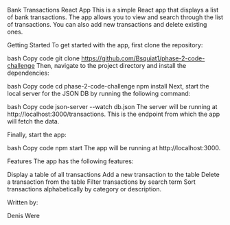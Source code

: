 Bank Transactions React App
This is a simple React app that displays a list of bank transactions. The app allows you to view and search through the list of transactions. You can also add new transactions and delete existing ones.

Getting Started
To get started with the app, first clone the repository:

bash
Copy code
git clone https://github.com/Bsquiat1/phase-2-code-challenge
Then, navigate to the project directory and install the dependencies:

bash
Copy code
cd phase-2-code-challenge
npm install
Next, start the local server for the JSON DB by running the following command:

bash
Copy code
json-server --watch db.json
The server will be running at http://localhost:3000/transactions. This is the endpoint from which the app will fetch the data.

Finally, start the app:

bash
Copy code
npm start
The app will be running at http://localhost:3000.

Features
The app has the following features:

Display a table of all transactions
Add a new transaction to the table
Delete a transaction from the table
Filter transactions by search term
Sort transactions alphabetically by category or description.

Written by:

Denis Were 